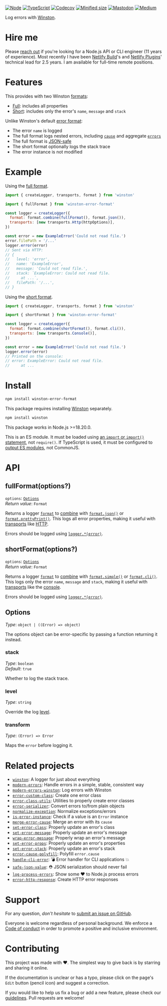 [![Node](https://img.shields.io/badge/-Node.js-808080?logo=node.js&colorA=404040&logoColor=66cc33)](https://www.npmjs.com/package/winston-error-format)
[![TypeScript](https://img.shields.io/badge/-Typed-808080?logo=typescript&colorA=404040&logoColor=0096ff)](/src/main.d.ts)
[![Codecov](https://img.shields.io/badge/-Tested%20100%25-808080?logo=codecov&colorA=404040)](https://codecov.io/gh/ehmicky/winston-error-format)
[![Minified size](https://img.shields.io/bundlephobia/minzip/winston-error-format?label&colorA=404040&colorB=808080&logo=webpack)](https://bundlephobia.com/package/winston-error-format)
[![Mastodon](https://img.shields.io/badge/-Mastodon-808080.svg?logo=mastodon&colorA=404040&logoColor=9590F9)](https://fosstodon.org/@ehmicky)
[![Medium](https://img.shields.io/badge/-Medium-808080.svg?logo=medium&colorA=404040)](https://medium.com/@ehmicky)

Log errors with [Winston](https://github.com/winstonjs/winston).

# Hire me

Please
[reach out](https://www.linkedin.com/feed/update/urn:li:activity:7117265228068716545/)
if you're looking for a Node.js API or CLI engineer (11 years of experience).
Most recently I have been [Netlify Build](https://github.com/netlify/build)'s
and [Netlify Plugins](https://www.netlify.com/products/build/plugins/)'
technical lead for 2.5 years. I am available for full-time remote positions.

# Features

This provides with two Winston
[formats](https://github.com/winstonjs/winston/blob/master/README.md#formats):

- [Full](#fullformatoptions): includes all properties
- [Short](#shortformatoptions): includes only the error's `name`, `message` and
  `stack`

Unlike Winston's default
[error format](https://github.com/winstonjs/logform#errors):

- The error `name` is logged
- The full format logs nested errors, including
  [`cause`](https://developer.mozilla.org/en-US/docs/Web/JavaScript/Reference/Global_Objects/Error/cause)
  and aggregate
  [`errors`](https://developer.mozilla.org/en-US/docs/Web/JavaScript/Reference/Global_Objects/AggregateError)
- The full format is [JSON-safe](https://github.com/ehmicky/safe-json-value)
- The short format optionally logs the stack trace
- The error instance is not modified

# Example

Using the [full format](#fullformatoptions).

```js
import { createLogger, transports, format } from 'winston'

import { fullFormat } from 'winston-error-format'

const logger = createLogger({
  format: format.combine(fullFormat(), format.json()),
  transports: [new transports.Http(httpOptions)],
})

const error = new ExampleError('Could not read file.')
error.filePath = '/...'
logger.error(error)
// Sent via HTTP:
// {
//   level: 'error',
//   name: 'ExampleError',
//   message: 'Could not read file.',
//   stack: `ExampleError: Could not read file.
//     at ...`,
//   filePath: '/...',
// }
```

Using the [short format](#shortformatoptions).

```js
import { createLogger, transports, format } from 'winston'

import { shortFormat } from 'winston-error-format'

const logger = createLogger({
  format: format.combine(shortFormat(), format.cli()),
  transports: [new transports.Console()],
})

const error = new ExampleError('Could not read file.')
logger.error(error)
// Printed on the console:
// error: ExampleError: Could not read file.
//     at ...
```

# Install

```bash
npm install winston-error-format
```

This package requires installing [Winston](https://github.com/winstonjs/winston)
separately.

```bash
npm install winston
```

This package works in Node.js >=18.20.0.

This is an ES module. It must be loaded using
[an `import` or `import()` statement](https://gist.github.com/sindresorhus/a39789f98801d908bbc7ff3ecc99d99c),
not `require()`. If TypeScript is used, it must be configured to
[output ES modules](https://www.typescriptlang.org/docs/handbook/esm-node.html),
not CommonJS.

# API

## fullFormat(options?)

`options`: [`Options`](#options)\
_Return value_: `Format`

Returns a logger
[`format`](https://github.com/winstonjs/winston/blob/master/README.md#formats)
to [combine](https://github.com/winstonjs/winston#combining-formats) with
[`format.json()`](https://github.com/winstonjs/logform#json) or
[`format.prettyPrint()`](https://github.com/winstonjs/logform#prettyprint). This
logs all error properties, making it useful with
[transports](https://github.com/winstonjs/winston#transports) like
[HTTP](https://github.com/winstonjs/winston/blob/master/docs/transports.md#http-transport).

Errors should be logged using
[`logger.*(error)`](https://github.com/winstonjs/winston/blob/master/README.md#creating-your-own-logger).

## shortFormat(options?)

`options`: [`Options`](#options)\
_Return value_: `Format`

Returns a logger
[`format`](https://github.com/winstonjs/winston/blob/master/README.md#formats)
to [combine](https://github.com/winstonjs/winston#combining-formats) with
[`format.simple()`](https://github.com/winstonjs/logform#simple) or
[`format.cli()`](https://github.com/winstonjs/logform#cli). This logs only the
error `name`, `message` and `stack`, making it useful with
[transports](https://github.com/winstonjs/winston#transports) like the
[console](https://github.com/winstonjs/winston/blob/master/docs/transports.md#console-transport).

Errors should be logged using
[`logger.*(error)`](https://github.com/winstonjs/winston/blob/master/README.md#creating-your-own-logger).

## Options

_Type_: `object | ((Error) => object)`

The options object can be error-specific by passing a function returning it
instead.

### stack

_Type_: `boolean`\
_Default_: `true`

Whether to log the stack trace.

### level

_Type_: `string`

Override the log [level](https://github.com/winstonjs/winston#logging-levels).

### transform

_Type_: `(Error) => Error`

Maps the `error` before logging it.

# Related projects

- [`winston`](https://github.com/winstonjs/winston): A logger for just about
  everything
- [`modern-errors`](https://github.com/ehmicky/modern-errors): Handle errors in
  a simple, stable, consistent way
- [`modern-errors-winston`](https://github.com/ehmicky/modern-errors-winston):
  Log errors with Winston
- [`error-custom-class`](https://github.com/ehmicky/error-custom-class): Create
  one error class
- [`error-class-utils`](https://github.com/ehmicky/error-class-utils): Utilities
  to properly create error classes
- [`error-serializer`](https://github.com/ehmicky/error-serializer): Convert
  errors to/from plain objects
- [`normalize-exception`](https://github.com/ehmicky/normalize-exception):
  Normalize exceptions/errors
- [`is-error-instance`](https://github.com/ehmicky/is-error-instance): Check if
  a value is an `Error` instance
- [`merge-error-cause`](https://github.com/ehmicky/merge-error-cause): Merge an
  error with its `cause`
- [`set-error-class`](https://github.com/ehmicky/set-error-class): Properly
  update an error's class
- [`set-error-message`](https://github.com/ehmicky/set-error-message): Properly
  update an error's message
- [`wrap-error-message`](https://github.com/ehmicky/wrap-error-message):
  Properly wrap an error's message
- [`set-error-props`](https://github.com/ehmicky/set-error-props): Properly
  update an error's properties
- [`set-error-stack`](https://github.com/ehmicky/set-error-stack): Properly
  update an error's stack
- [`error-cause-polyfill`](https://github.com/ehmicky/error-cause-polyfill):
  Polyfill `error.cause`
- [`handle-cli-error`](https://github.com/ehmicky/handle-cli-error): 💣 Error
  handler for CLI applications 💥
- [`safe-json-value`](https://github.com/ehmicky/safe-json-value): ⛑️ JSON
  serialization should never fail
- [`log-process-errors`](https://github.com/ehmicky/log-process-errors): Show
  some ❤ to Node.js process errors
- [`error-http-response`](https://github.com/ehmicky/error-http-response):
  Create HTTP error responses

# Support

For any question, _don't hesitate_ to [submit an issue on GitHub](../../issues).

Everyone is welcome regardless of personal background. We enforce a
[Code of conduct](CODE_OF_CONDUCT.md) in order to promote a positive and
inclusive environment.

# Contributing

This project was made with ❤️. The simplest way to give back is by starring and
sharing it online.

If the documentation is unclear or has a typo, please click on the page's `Edit`
button (pencil icon) and suggest a correction.

If you would like to help us fix a bug or add a new feature, please check our
[guidelines](CONTRIBUTING.md). Pull requests are welcome!

<!-- Thanks go to our wonderful contributors: -->

<!-- ALL-CONTRIBUTORS-LIST:START -->
<!-- prettier-ignore -->
<!--
<table><tr><td align="center"><a href="https://fosstodon.org/@ehmicky"><img src="https://avatars2.githubusercontent.com/u/8136211?v=4" width="100px;" alt="ehmicky"/><br /><sub><b>ehmicky</b></sub></a><br /><a href="https://github.com/ehmicky/winston-error-format/commits?author=ehmicky" title="Code">💻</a> <a href="#design-ehmicky" title="Design">🎨</a> <a href="#ideas-ehmicky" title="Ideas, Planning, & Feedback">🤔</a> <a href="https://github.com/ehmicky/winston-error-format/commits?author=ehmicky" title="Documentation">📖</a></td></tr></table>
 -->
<!-- ALL-CONTRIBUTORS-LIST:END -->
